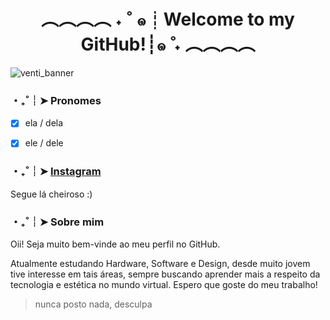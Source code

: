 <h1 align="center"> ︵︵︵︵ ˖ ˚ ๑┊Welcome to my GitHub!┊๑  ̊ ˖ ︵︵︵︵ </h1>


<img src="https://media.discordapp.net/attachments/719594307086057574/875879071932907550/Venti_Banner.png?width=1440&height=607" alt="venti_banner">


<h3>・₊˚┊➤ Pronomes </h3>

- [x] ela / dela
- [x] ele / dele


<h3>・₊˚┊➤ <a href="https://www.instagram.com/cath0de_/">Instagram</a> </h3>
Segue lá cheiroso :)


<h3>・₊˚┊➤ Sobre mim </h3>
Oii! Seja muito bem-vinde ao meu perfil no GitHub. 

Atualmente estudando Hardware, Software e Design, desde muito jovem tive interesse em tais áreas, sempre buscando aprender mais a respeito da tecnologia e estética no mundo virtual. Espero que goste do meu trabalho!

> nunca posto nada, desculpa
